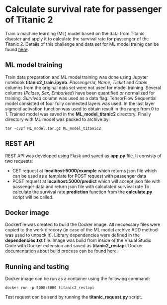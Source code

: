 # Calculate survival rate for passenger of Titanic 2
 
Train a machine learning (ML) model based on the data from Titanic disaster
and apply it to calculate the survival rate for passenger of the Titanic 2.
Details of this challenge and data set for ML model trainig can be found
[here](https://www.kaggle.com/c/titanic).

## ML model training

Train data preparation and ML model training was done using Jupyter notebook **titanic2_train.ipynb**.
*PassengerId*, *Name*, *Ticket* and *Cabin* columns from the original data set were not used for model training. Several columns (*Pclass*, *Sex*, *Embarked*) have been quantified or normalized for training.
*Survived* column was used as a data flag.
TensorFlow Sequential model consisted of four fully connected layers was used. In the last layer sigmoid activation function was used to obtain result in the range from 0 to 1. Trained model was saved in the **ML_model_titanic2** directory. Finally directory with ML model was packed to archive by:

    tar -cvzf ML_model.tar.gz ML_model_titanic2

## REST API

REST API was developed using Flask and saved as **app.py** file. It consists of two requests:
* GET request at **localhost:5000/example** which returns json file which can be used as a template for POST request with passenger data
* POST request at **localhost:5000/predict** which will accept json file with passenger data and return json file with calculated survival rate
To calculate the survival rate **prediction** function from the **calculate.py** script will be called.

## Docker image

Dockerfile was created to build the Docker image. All neccessary files were copied to the work direcory (in case of the ML model archive ADD method was used to unpack it). Library dependencies were defined in the **dependencies.txt** file. Image was build from inside of the Visual Studio Code with Docker extension and saved as **titanic2_restapi**. Docker documentation about build process can be found [here](https://docs.docker.com/engine/reference/commandline/build/).

## Running and testing

Docker image can be run as a container using the following command:

    docker run -p 5000:5000 titanic2_restapi

Test request can be send by running the **titanic_request.py** script.